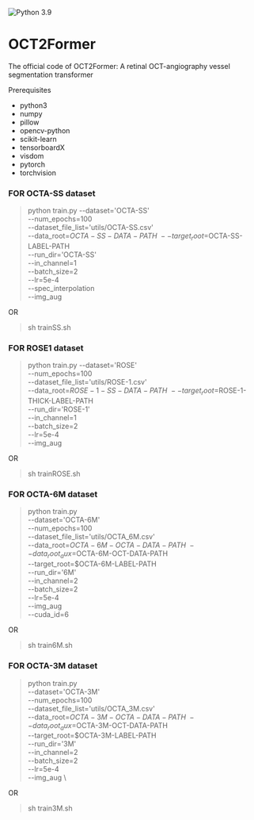 ![Python 3.9](https://img.shields.io/badge/Python-3.9-3776AB)
<span id="jump1"></span>
# OCT2Former
The official code of OCT2Former: A retinal OCT-angiography vessel segmentation transformer

Prerequisites
* python3
* numpy
* pillow
* opencv-python
* scikit-learn
* tensorboardX
* visdom
* pytorch
* torchvision

<span id="jump2"></span>
### FOR OCTA-SS dataset
 > python train.py  --dataset='OCTA-SS' \
 --num_epochs=100 \
 --dataset_file_list='utils/OCTA-SS.csv' \
 --data_root=$OCTA-SS-DATA-PATH \
 --target_root=$OCTA-SS-LABEL-PATH  \
 --run_dir='OCTA-SS' \
 --in_channel=1 \
 --batch_size=2 \
 --lr=5e-4 \
 --spec_interpolation \
 --img_aug 
 
 OR
 
 > sh trainSS.sh


### FOR ROSE1 dataset
 > python train.py --dataset='ROSE' \
 --num_epochs=100 \
 --dataset_file_list='utils/ROSE-1.csv' \
 --data_root=$ROSE-1-SS-DATA-PATH \
 --target_root=$ROSE-1-THICK-LABEL-PATH \
 --run_dir='ROSE-1' \
 --in_channel=1 \
 --batch_size=2 \
 --lr=5e-4 \
 --img_aug 
 
 OR
 
 > sh trainROSE.sh
 
 
### FOR OCTA-6M dataset
 > python train.py  
 --dataset='OCTA-6M' \
 --num_epochs=100 \
 --dataset_file_list='utils/OCTA_6M.csv' \
 --data_root=$OCTA-6M-OCTA-DATA-PATH  \
 --data_root_aux=$OCTA-6M-OCT-DATA-PATH \
 --target_root=$OCTA-6M-LABEL-PATH \
 --run_dir='6M' \
 --in_channel=2 \
 --batch_size=2 \
 --lr=5e-4 \
 --img_aug \
 --cuda_id=6
 
 OR
 
 > sh train6M.sh

### FOR OCTA-3M dataset
 > python train.py  
 --dataset='OCTA-3M' \
 --num_epochs=100 \
 --dataset_file_list='utils/OCTA_3M.csv' \
 --data_root=$OCTA-3M-OCTA-DATA-PATH  \
 --data_root_aux=$OCTA-3M-OCT-DATA-PATH \
 --target_root=$OCTA-3M-LABEL-PATH \
 --run_dir='3M' \
 --in_channel=2 \
 --batch_size=2 \
 --lr=5e-4 \
 --img_aug \
 
 OR
 
 > sh train3M.sh
